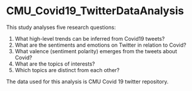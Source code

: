 # CMU_Covid19_TwitterDataAnalysis
This study analyses five research questions:
1. What high-level trends can be inferred from Covid19 tweets?
2. What are the sentiments and emotions on Twitter in relation to Covid?
3. What valence (sentiment polarity) emerges from the tweets about Covid?
4. What are the topics of interests?
5. Which topics are distinct from each other?

The data used for this analysis is CMU Covid 19 twitter repository.
